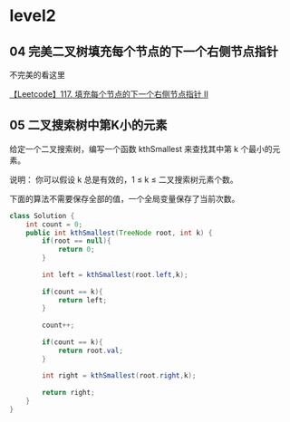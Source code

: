 # level2

## 04 完美二叉树填充每个节点的下一个右侧节点指针

不完美的看这里

[【Leetcode】117. 填充每个节点的下一个右侧节点指针 II](https://mp.weixin.qq.com/s?src=11&timestamp=1570941335&ver=1909&signature=7ls7Qa9omfBgdZwEx4AUCkhYQx2IKAgBTfCU6rTYSvRB7pSqvRkJZxCB4JwtkldOFqsiT7tkMRFvCB4BkqaW1c0mDQzrrq1LecW6JcpEJb2KxHjn4K2nVXCJ*JfZncgx&new=1)

## 05 二叉搜索树中第K小的元素
给定一个二叉搜索树，编写一个函数 kthSmallest 来查找其中第 k 个最小的元素。

说明：
你可以假设 k 总是有效的，1 ≤ k ≤ 二叉搜索树元素个数。


下面的算法不需要保存全部的值，一个全局变量保存了当前次数。

```java
class Solution {
    int count = 0;
    public int kthSmallest(TreeNode root, int k) {
        if(root == null){
            return 0;
        }
        
        int left = kthSmallest(root.left,k);
        
        if(count == k){
            return left;
        }
        
        count++;
        
        if(count == k){
            return root.val;
        }
        
        int right = kthSmallest(root.right,k);
        
        return right;
    }
}
```